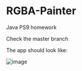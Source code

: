 # RGBA-Painter
Java PS9 homework

Check the master branch


The app should look like:

![image](https://user-images.githubusercontent.com/94738149/235326349-2d5b4851-e27e-4ee9-922b-cf0180416721.png)
